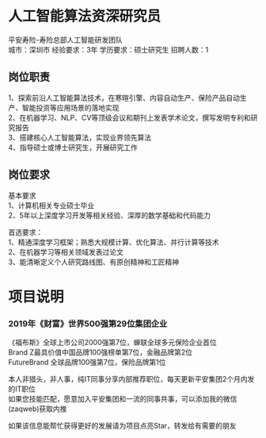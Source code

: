 # 人工智能算法资深研究员
平安寿险-寿险总部人工智能研发团队  
城市：深圳市 经验要求：3年 学历要求：硕士研究生  招聘人数：1

## 岗位职责
1、探索前沿人工智能算法技术，在寒暄引擎、内容自动生产、保险产品自动生产、智能投资等应用场景的落地实现   
2、在机器学习、NLP、CV等顶级会议和期刊上发表学术论文，撰写发明专利和研究报告   
3、搭建核心人工智能算法，实现业界领先算法   
4、指导硕士或博士研究生，开展研究工作

## 岗位要求
基本要求   
1、计算机相关专业硕士毕业   
2、5年以上深度学习开发等相关经验、深厚的数学基础和代码能力   
   
首选要求：   
1、精通深度学习框架；熟悉大规模计算、优化算法、并行计算等技术   
2、在机器学习等相关领域发表过论文    
3、能清晰定义个人研究路线图、有原创精神和工匠精神

# 项目说明

### 2019年《财富》世界500强第29位集团企业
《福布斯》全球上市公司2000强第7位，蝉联全球多元保险企业首位  
Brand Z最具价值中国品牌100强榜单第7位，金融品牌第2位  
FutureBrand 全球品牌100强第7位，保险品牌第1位

本人非猎头，非人事，纯IT同事分享内部推荐职位，每天更新平安集团2个月内发的IT职位  
如果您技能匹配，愿意加入平安集团和一流的同事共事，可以添加我的微信(zaqweb)获取内推 

如果该信息能帮忙获得更好的发展请为项目点亮Star，转发给有需要的朋友




